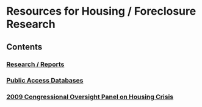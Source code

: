 # Resources for Housing / Foreclosure Research

## Contents

### [Research / Reports][1]

### [Public Access Databases][2]

### [2009 Congressional Oversight Panel on Housing Crisis][3]

[1]:https://github.com/hrwgc/homes/blob/gh-pages/homes/research-reports.md
[2]:https://github.com/hrwgc/homes/blob/gh-pages/homes/databases.md
[3]:https://github.com/hrwgc/homes/blob/gh-pages/homes/copanel.md

